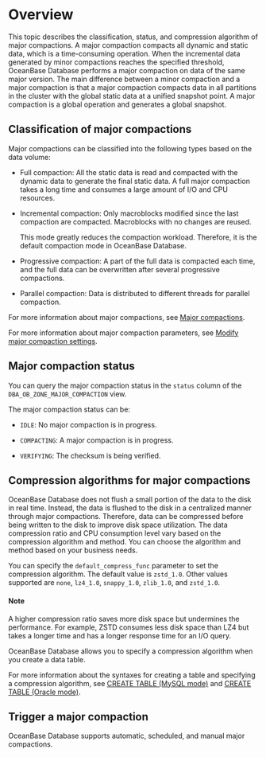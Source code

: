 # Overview

This topic describes the classification, status, and compression algorithm of major compactions.
A major compaction compacts all dynamic and static data, which is a time-consuming operation. When the incremental data generated by minor compactions reaches the specified threshold, OceanBase Database performs a major compaction on data of the same major version. The main difference between a minor compaction and a major compaction is that a major compaction compacts data in all partitions in the cluster with the global static data at a unified snapshot point. A major compaction is a global operation and generates a global snapshot.

## Classification of major compactions

Major compactions can be classified into the following types based on the data volume:

* Full compaction: All the static data is read and compacted with the dynamic data to generate the final static data. A full major compaction takes a long time and consumes a large amount of I/O and CPU resources.

* Incremental compaction: Only macroblocks modified since the last compaction are compacted. Macroblocks with no changes are reused.

   This mode greatly reduces the compaction workload. Therefore, it is the default compaction mode in OceanBase Database.

* Progressive compaction: A part of the full data is compacted each time, and the full data can be overwritten after several progressive compactions.

* Parallel compaction: Data is distributed to different threads for parallel compaction.

For more information about major compactions, see [Major compactions](../../../../4.development-reference/1.sql-syntax/1.system-tenants/2.alter-system/13.merge.md).

For more information about major compaction parameters, see [Modify major compaction settings](../2.merge-management/7.modify-a-merge-configuration.md).

## Major compaction status

You can query the major compaction status in the `status` column of the `DBA_OB_ZONE_MAJOR_COMPACTION` view.

The major compaction status can be:

* `IDLE`: No major compaction is in progress.

* `COMPACTING`: A major compaction is in progress.

* `VERIFYING`: The checksum is being verified.

## Compression algorithms for major compactions

OceanBase Database does not flush a small portion of the data to the disk in real time. Instead, the data is flushed to the disk in a centralized manner through major compactions. Therefore, data can be compressed before being written to the disk to improve disk space utilization. The data compression ratio and CPU consumption level vary based on the compression algorithm and method. You can choose the algorithm and method based on your business needs.

You can specify the `default_compress_func` parameter to set the compression algorithm. The default value is `zstd_1.0`. Other values supported are `none`, `lz4_1.0`, `snappy_1.0`, `zlib_1.0`, and `zstd_1.0`.

<main id="notice" type='explain'>
    <h4>Note</h4>
    <p>A higher compression ratio saves more disk space but undermines the performance. For example, ZSTD consumes less disk space than LZ4 but takes a longer time and has a longer response time for an I/O query. </p>
</main>

OceanBase Database allows you to specify a compression algorithm when you create a data table.

For more information about the syntaxes for creating a table and specifying a compression algorithm, see [CREATE TABLE (MySQL mode)](../../../../4.development-reference/1.sql-syntax/2.common-tenant-of-mysql-mode/6.sql-statement-of-mysql-mode/26.create-table-of-mysql-mode.md) and [CREATE TABLE (Oracle mode)](../../../../4.development-reference/1.sql-syntax/3.common-tenant-of-oracle-mode/9.sql-statement-of-oracle-mode/1.ddl-of-oracle-mode/24.create-table-of-oracle-mode.md).

## Trigger a major compaction

OceanBase Database supports automatic, scheduled, and manual major compactions.
